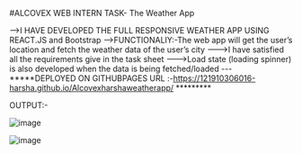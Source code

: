 #ALCOVEX WEB INTERN TASK- The Weather App

-->I HAVE DEVELOPED THE FULL RESPONSIVE WEATHER APP USING REACT.JS and Bootstrap
-->FUNCTIONALIY:-The web app will get the user’s location and fetch the weather data of the user’s city
--->I have satisfied all the requirements give in the task sheet
--->Load state (loading spinner) is also developed when the data is being fetched/loaded 
---*****DEPLOYED ON GITHUBPAGES URL :-https://121910306016-harsha.github.io/Alcovexharshaweatherapp/  *********

OUTPUT:-

![image](https://user-images.githubusercontent.com/70202802/155417155-69aeee03-f505-40ad-ada6-29b08455d309.png)


![image](https://user-images.githubusercontent.com/70202802/155417354-8f5b4ac4-bef7-479f-9936-82a79b751d57.png)
